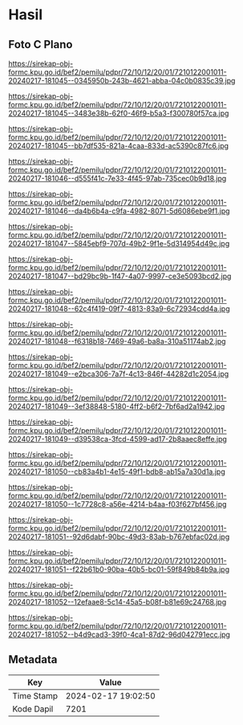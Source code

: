 # Hasil

## Foto C Plano

https://sirekap-obj-formc.kpu.go.id/bef2/pemilu/pdpr/72/10/12/20/01/7210122001011-20240217-181045--0345950b-243b-4621-abba-04c0b0835c39.jpg

https://sirekap-obj-formc.kpu.go.id/bef2/pemilu/pdpr/72/10/12/20/01/7210122001011-20240217-181045--3483e38b-62f0-46f9-b5a3-f300780f57ca.jpg

https://sirekap-obj-formc.kpu.go.id/bef2/pemilu/pdpr/72/10/12/20/01/7210122001011-20240217-181045--bb7df535-821a-4caa-833d-ac5390c87fc6.jpg

https://sirekap-obj-formc.kpu.go.id/bef2/pemilu/pdpr/72/10/12/20/01/7210122001011-20240217-181046--d555f41c-7e33-4f45-97ab-735cec0b9d18.jpg

https://sirekap-obj-formc.kpu.go.id/bef2/pemilu/pdpr/72/10/12/20/01/7210122001011-20240217-181046--da4b6b4a-c9fa-4982-8071-5d6086ebe9f1.jpg

https://sirekap-obj-formc.kpu.go.id/bef2/pemilu/pdpr/72/10/12/20/01/7210122001011-20240217-181047--5845ebf9-707d-49b2-9f1e-5d314954d49c.jpg

https://sirekap-obj-formc.kpu.go.id/bef2/pemilu/pdpr/72/10/12/20/01/7210122001011-20240217-181047--bd29bc9b-1f47-4a07-9997-ce3e5093bcd2.jpg

https://sirekap-obj-formc.kpu.go.id/bef2/pemilu/pdpr/72/10/12/20/01/7210122001011-20240217-181048--62c4f419-09f7-4813-83a9-6c72934cdd4a.jpg

https://sirekap-obj-formc.kpu.go.id/bef2/pemilu/pdpr/72/10/12/20/01/7210122001011-20240217-181048--f6318b18-7469-49a6-ba8a-310a51174ab2.jpg

https://sirekap-obj-formc.kpu.go.id/bef2/pemilu/pdpr/72/10/12/20/01/7210122001011-20240217-181049--e2bca306-7a7f-4c13-846f-44282d1c2054.jpg

https://sirekap-obj-formc.kpu.go.id/bef2/pemilu/pdpr/72/10/12/20/01/7210122001011-20240217-181049--3ef38848-5180-4ff2-b6f2-7bf6ad2a1942.jpg

https://sirekap-obj-formc.kpu.go.id/bef2/pemilu/pdpr/72/10/12/20/01/7210122001011-20240217-181049--d39538ca-3fcd-4599-ad17-2b8aaec8effe.jpg

https://sirekap-obj-formc.kpu.go.id/bef2/pemilu/pdpr/72/10/12/20/01/7210122001011-20240217-181050--cb83a4b1-4e15-49f1-bdb8-ab15a7a30d1a.jpg

https://sirekap-obj-formc.kpu.go.id/bef2/pemilu/pdpr/72/10/12/20/01/7210122001011-20240217-181050--1c7728c8-a56e-4214-b4aa-f03f627bf456.jpg

https://sirekap-obj-formc.kpu.go.id/bef2/pemilu/pdpr/72/10/12/20/01/7210122001011-20240217-181051--92d6dabf-90bc-49d3-83ab-b767ebfac02d.jpg

https://sirekap-obj-formc.kpu.go.id/bef2/pemilu/pdpr/72/10/12/20/01/7210122001011-20240217-181051--f22b61b0-90ba-40b5-bc01-59f849b84b9a.jpg

https://sirekap-obj-formc.kpu.go.id/bef2/pemilu/pdpr/72/10/12/20/01/7210122001011-20240217-181052--12efaae8-5c14-45a5-b08f-b81e69c24768.jpg

https://sirekap-obj-formc.kpu.go.id/bef2/pemilu/pdpr/72/10/12/20/01/7210122001011-20240217-181052--b4d9cad3-39f0-4ca1-87d2-96d042791ecc.jpg


## Metadata

| Key        | Value               |
| ---------- | ------------------- |
| Time Stamp | 2024-02-17 19:02:50 |
| Kode Dapil | 7201                |



